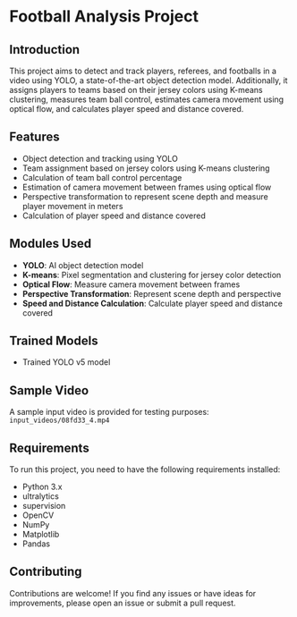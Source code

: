 # Football Analysis Project

## Introduction

This project aims to detect and track players, referees, and footballs in a video using YOLO, a state-of-the-art object detection model. Additionally, it assigns players to teams based on their jersey colors using K-means clustering, measures team ball control, estimates camera movement using optical flow, and calculates player speed and distance covered.

## Features

- Object detection and tracking using YOLO
- Team assignment based on jersey colors using K-means clustering
- Calculation of team ball control percentage
- Estimation of camera movement between frames using optical flow
- Perspective transformation to represent scene depth and measure player movement in meters
- Calculation of player speed and distance covered

## Modules Used

- **YOLO**: AI object detection model
- **K-means**: Pixel segmentation and clustering for jersey color detection
- **Optical Flow**: Measure camera movement between frames
- **Perspective Transformation**: Represent scene depth and perspective
- **Speed and Distance Calculation**: Calculate player speed and distance covered

## Trained Models

- Trained YOLO v5 model

## Sample Video

A sample input video is provided for testing purposes: `input_videos/08fd33_4.mp4`

## Requirements

To run this project, you need to have the following requirements installed:

- Python 3.x
- ultralytics
- supervision
- OpenCV
- NumPy
- Matplotlib
- Pandas

## Contributing

Contributions are welcome! If you find any issues or have ideas for improvements, please open an issue or submit a pull request.
